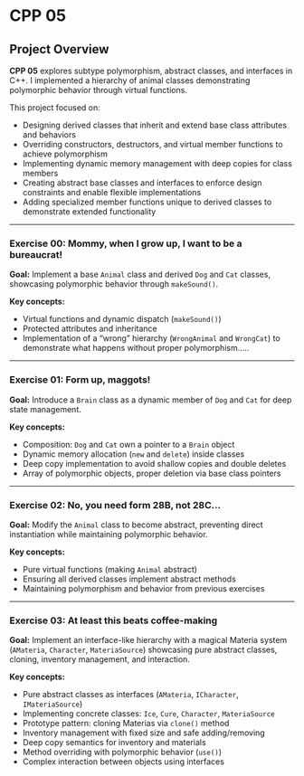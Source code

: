 # CPP 05

## Project Overview

**CPP 05** explores subtype polymorphism, abstract classes, and interfaces in C++. I implemented a hierarchy of animal classes demonstrating polymorphic behavior through virtual functions.

This project focused on:
- Designing derived classes that inherit and extend base class attributes and behaviors
- Overriding constructors, destructors, and virtual member functions to achieve polymorphism
- Implementing dynamic memory management with deep copies for class members
- Creating abstract base classes and interfaces to enforce design constraints and enable flexible implementations
- Adding specialized member functions unique to derived classes to demonstrate extended functionality

---

### Exercise 00: Mommy, when I grow up, I want to be a bureaucrat!
**Goal:** Implement a base `Animal` class and derived `Dog` and `Cat` classes, showcasing polymorphic behavior through `makeSound()`.

**Key concepts:**
- Virtual functions and dynamic dispatch (`makeSound()`)
- Protected attributes and inheritance
- Implementation of a “wrong” hierarchy (`WrongAnimal` and `WrongCat`) to demonstrate what happens without proper polymorphism.....

---

### Exercise 01: Form up, maggots!
**Goal:** Introduce a `Brain` class as a dynamic member of `Dog` and `Cat` for deep state management.

**Key concepts:**
- Composition: `Dog` and `Cat` own a pointer to a `Brain` object
- Dynamic memory allocation (`new` and `delete`) inside classes
- Deep copy implementation to avoid shallow copies and double deletes
- Array of polymorphic objects, proper deletion via base class pointers

---

### Exercise 02: No, you need form 28B, not 28C...
**Goal:** Modify the `Animal` class to become abstract, preventing direct instantiation while maintaining polymorphic behavior.

**Key concepts:**
- Pure virtual functions (making `Animal` abstract)
- Ensuring all derived classes implement abstract methods 
- Maintaining polymorphism and behavior from previous exercises

---

### Exercise 03:  At least this beats coffee-making
**Goal:** Implement an interface-like hierarchy with a magical Materia system (`AMateria`, `Character`, `MateriaSource`) showcasing pure abstract classes, cloning, inventory management, and interaction.

**Key concepts:**
- Pure abstract classes as interfaces (`AMateria`, `ICharacter`, `IMateriaSource`)
- Implementing concrete classes: `Ice`, `Cure`, `Character`, `MateriaSource`
- Prototype pattern: cloning Materias via `clone()` method
- Inventory management with fixed size and safe adding/removing
- Deep copy semantics for inventory and materials
- Method overriding with polymorphic behavior (`use()`)
- Complex interaction between objects using interfaces

